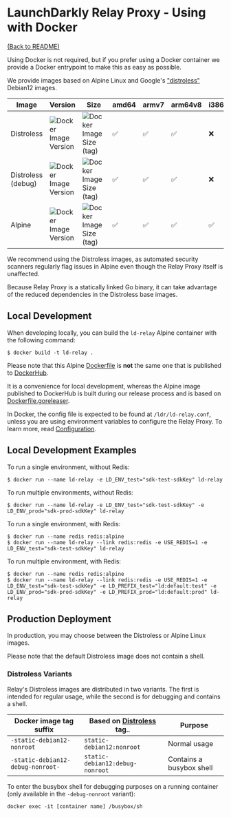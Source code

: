 # LaunchDarkly Relay Proxy - Using with Docker

[(Back to README)](../README.md)

Using Docker is not required, but if you prefer using a Docker container we provide a Docker entrypoint to make this as easy as possible.

We provide images based on Alpine Linux and Google's 
["distroless"](https://github.com/GoogleContainerTools/distroless) Debian12 images. 

| Image              | Version                                                                                                             | Size                                                                                                                            | amd64 | armv7 | arm64v8 | i386 |
|--------------------|---------------------------------------------------------------------------------------------------------------------|---------------------------------------------------------------------------------------------------------------------------------|-------|-------|---------|------|
| Distroless         | ![Docker Image Version](https://img.shields.io/docker/v/launchdarkly/ld-relay/latest-static-debian12-nonroot)       | ![Docker Image Size (tag)](https://img.shields.io/docker/image-size/launchdarkly/ld-relay/latest-static-debian12-nonroot)       | ✅     | ✅     | ✅       | ❌    |                                                                                                   |
| Distroless (debug) | ![Docker Image Version](https://img.shields.io/docker/v/launchdarkly/ld-relay/latest-static-debian12-debug-nonroot) | ![Docker Image Size (tag)](https://img.shields.io/docker/image-size/launchdarkly/ld-relay/latest-static-debian12-debug-nonroot) | ✅     | ✅     | ✅       | ❌    |
| Alpine             | ![Docker Image Version](https://img.shields.io/docker/v/launchdarkly/ld-relay/latest)                               | ![Docker Image Size (tag)](https://img.shields.io/docker/image-size/launchdarkly/ld-relay/latest)                               | ✅     | ✅     | ✅       | ✅    |

We recommend using the Distroless images, as automated security scanners regularly flag issues in Alpine even though 
the Relay Proxy itself is unaffected. 

Because Relay Proxy is a statically linked Go binary, it can take advantage of the reduced dependencies in the 
Distroless base images.

## Local Development

When developing locally, you can build the `ld-relay` Alpine container with the following command:
```shell
$ docker build -t ld-relay .
```

Please note that this Alpine [Dockerfile](../Dockerfile) is **not** the same one that is published to 
[DockerHub](https://hub.docker.com/r/launchdarkly/ld-relay).

It is a convenience for local development, whereas the Alpine image published to DockerHub is built during our release 
process and is based on [Dockerfile.goreleaser](../Dockerfile.goreleaser).

In Docker, the config file is expected to be found at `/ldr/ld-relay.conf`, unless you are using environment variables 
to configure the Relay Proxy. To learn more, read [Configuration](./configuration.md).

## Local Development Examples

To run a single environment, without Redis:
```shell
$ docker run --name ld-relay -e LD_ENV_test="sdk-test-sdkKey" ld-relay
```

To run multiple environments, without Redis:
```shell
$ docker run --name ld-relay -e LD_ENV_test="sdk-test-sdkKey" -e LD_ENV_prod="sdk-prod-sdkKey" ld-relay
```

To run a single environment, with Redis:
```shell
$ docker run --name redis redis:alpine
$ docker run --name ld-relay --link redis:redis -e USE_REDIS=1 -e LD_ENV_test="sdk-test-sdkKey" ld-relay
```

To run multiple environment, with Redis:
```shell
$ docker run --name redis redis:alpine
$ docker run --name ld-relay --link redis:redis -e USE_REDIS=1 -e LD_ENV_test="sdk-test-sdkKey" -e LD_PREFIX_test="ld:default:test" -e LD_ENV_prod="sdk-prod-sdkKey" -e LD_PREFIX_prod="ld:default:prod" ld-relay
```

## Production Deployment

In production, you may choose between the Distroless or Alpine Linux images. 

Please note that the default Distroless image does not contain a shell. 

### Distroless Variants

Relay's Distroless images are distributed in two variants. The first is intended for regular usage, while the 
second is for debugging and contains a shell.

| Docker image tag suffix           | Based on [Distroless](https://github.com/GoogleContainerTools/distroless) tag.. | Purpose                  |
|-----------------------------------|---------------------------------------------------------------------------------|--------------------------|
| `-static-debian12-nonroot`        | `static-debian12:nonroot`                                                       | Normal usage             |
| `-static-debian12-debug-nonroot-` | `static-debian12:debug-nonroot`                                                 | Contains a busybox shell |

To enter the busybox shell for debugging purposes on a running container (only available in the `-debug-nonroot` 
variant):
```shell
docker exec -it [container name] /busybox/sh
```
